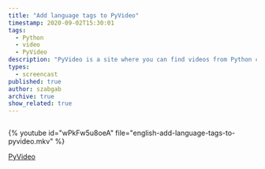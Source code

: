 ```yaml
---
title: "Add language tags to PyVideo"
timestamp: 2020-09-02T15:30:01
tags:
  - Python
  - video
  - PyVideo
description: "PyVideo is a site where you can find videos from Python conferences. You can list them by spoken language and you can help categorize those pages."
types:
  - screencast
published: true
author: szabgab
archive: true
show_related: true
---
```



```perl
```

{% youtube id="wPkFw5u8oeA" file="english-add-language-tags-to-pyvideo.mkv" %}

[PyVideo](https://pyvideo.org/)
